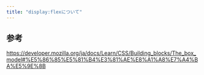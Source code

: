 ```yaml
---
title: "display:flexについて"
---
```



## 参考

<https://developer.mozilla.org/ja/docs/Learn/CSS/Building_blocks/The_box_model#%E5%86%85%E5%81%B4%E3%81%AE%E8%A1%A8%E7%A4%BA%E5%9E%8B>
